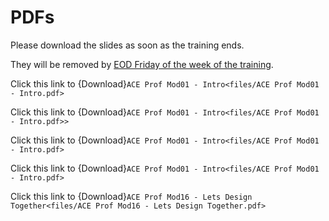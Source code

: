 # PDFs

Please download the slides as soon as the training ends.

They will be removed by <ins>EOD Friday of the week of the training</ins>. 

Click this link to {Download}`ACE Prof Mod01 - Intro<files/ACE Prof Mod01 - Intro.pdf>`

Click this link to {Download}`ACE Prof Mod01 - Intro<files/ACE Prof Mod01 - Intro.pdf>>`

Click this link to {Download}`ACE Prof Mod01 - Intro<files/ACE Prof Mod01 - Intro.pdf>`

Click this link to {Download}`ACE Prof Mod01 - Intro<files/ACE Prof Mod01 - Intro.pdf>`

Click this link to {Download}`ACE Prof Mod16 - Lets Design Together<files/ACE Prof Mod16 - Lets Design Together.pdf>`
